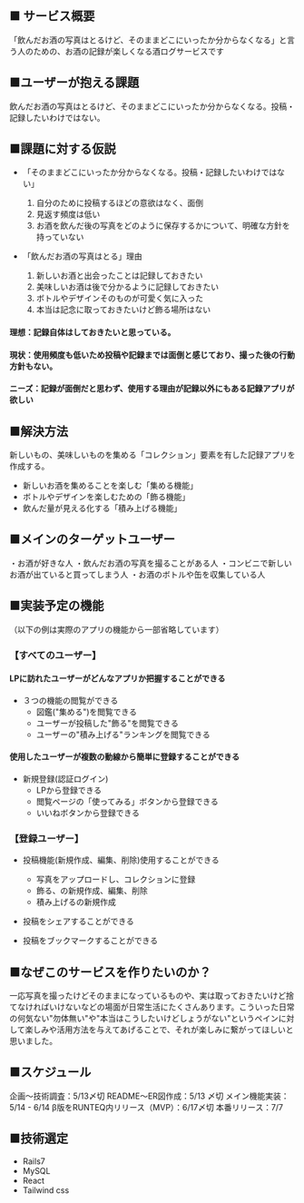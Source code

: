 ## ■ サービス概要
「飲んだお酒の写真はとるけど、そのままどこにいったか分からなくなる」と言う人のための、お酒の記録が楽しくなる酒ログサービスです

## ■ユーザーが抱える課題
飲んだお酒の写真はとるけど、そのままどこにいったか分からなくなる。投稿・記録したいわけではない。

## ■課題に対する仮説

- 「そのままどこにいったか分からなくなる。投稿・記録したいわけではない」
  1. 自分のために投稿するほどの意欲はなく、面倒
  2. 見返す頻度は低い
  3. お酒を飲んだ後の写真をどのように保存するかについて、明確な方針を持っていない

- 「飲んだお酒の写真はとる」理由
  1. 新しいお酒と出会ったことは記録しておきたい
  2. 美味しいお酒は後で分かるように記録しておきたい
  3. ボトルやデザインそのものが可愛く気に入った
  4. 本当は記念に取っておきたいけど飾る場所はない
#### 理想：記録自体はしておきたいと思っている。
#### 現状：使用頻度も低いため投稿や記録までは面倒と感じており、撮った後の行動方針もない。
#### ニーズ：記録が面倒だと思わず、使用する理由が記録以外にもある記録アプリが欲しい

## ■解決方法
新しいもの、美味しいものを集める「コレクション」要素を有した記録アプリを作成する。
- 新しいお酒を集めることを楽しむ「集める機能」
- ボトルやデザインを楽しむための「飾る機能」
- 飲んだ量が見える化する「積み上げる機能」

## ■メインのターゲットユーザー
・お酒が好きな人
・飲んだお酒の写真を撮ることがある人
・コンビニで新しいお酒が出ていると買ってしまう人
・お酒のボトルや缶を収集している人

## ■実装予定の機能
（以下の例は実際のアプリの機能から一部省略しています）

### 【すべてのユーザー】
#### LPに訪れたユーザーがどんなアプリか把握することができる
- ３つの機能の閲覧ができる
  - 図鑑("集める")を閲覧できる
  - ユーザーが投稿した"飾る"を閲覧できる
  - ユーザーの"積み上げる"ランキングを閲覧できる
#### 使用したユーザーが複数の動線から簡単に登録することができる
- 新規登録(認証ログイン)
  - LPから登録できる
  - 閲覧ページの「使ってみる」ボタンから登録できる
  - いいねボタンから登録できる

### 【登録ユーザー】
- 投稿機能(新規作成、編集、削除)使用することができる
  - 写真をアップロードし、コレクションに登録
  - 飾る、の新規作成、編集、削除
  - 積み上げるの新規作成

- 投稿をシェアすることができる

- 投稿をブックマークすることができる


## ■なぜこのサービスを作りたいのか？

一応写真を撮ったけどそのままになっているものや、実は取っておきたいけど捨てなければいけないなどの場面が日常生活にたくさんあります。こういった日常の何気ない"勿体無い"や"本当はこうしたいけどしょうがない"というペインに対して楽しみや活用方法を与えてあげることで、それが楽しみに繋がってほしいと思いました。

## ■スケジュール

企画〜技術調査：5/13〆切
README〜ER図作成：5/13 〆切
メイン機能実装：5/14 - 6/14
β版をRUNTEQ内リリース（MVP）：6/17〆切
本番リリース：7/7

## ■技術選定

- Rails7
- MySQL
- React
- Tailwind css